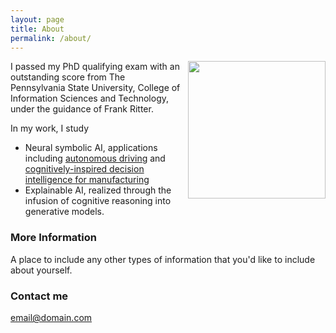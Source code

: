 ```yaml
---
layout: page
title: About
permalink: /about/
---
```

<p><img style="float:right; padding-left:10px" src="http://Siyuwu528.github.io/images/image.jpg" width="220" height="220" /></p>
I passed my PhD qualifying exam with an outstanding score from The Pennsylvania State University, College of Information Sciences and Technology, under the guidance of Frank Ritter.

In my work, I study 
* Neural symbolic AI, applications including <a href="https://www.researchgate.net/profile/Siyu-Wu-28/publication/370924635_Long_Road_Ahead_Lessons_Learned_from_the_soon_to_be_Longest_Running_Cognitive_Model/links/6490a763c41fb852dd18ce5e/Long-Road-Ahead-Lessons-Learned-from-the-soon-to-be-Longest-Running-Cognitive-Model.pdf)">autonomous driving</a> and <a href="http://Siyuwu528.github.io/images/NeSyAI-ACS-2024_extended.pptx" target="_blank">cognitively-inspired decision intelligence for manufacturing</a>
* Explainable AI, realized through the infusion of cognitive reasoning into generative models.


### More Information

A place to include any other types of information that you'd like to include about yourself.

### Contact me

[email@domain.com](mailto:email@domain.com)
